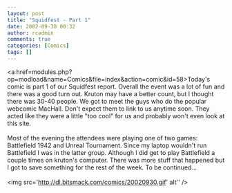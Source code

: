 ```yaml
---
layout: post
title: "Squidfest - Part 1"
date: 2002-09-30 00:32
author: rcadmin
comments: true
categories: [Comics]
tags: []
---
```

<a href=modules.php?op=modload&name=Comics&file=index&action=comic&id=58>Today's comic</a> is part 1 of our Squidfest report. Overall the event was a lot of fun and there was a good turn out. Kruton may have a better count, but I thought there was 30-40 people. We got to meet the guys who do the popular webcomic MacHall. Don't expect them to link to us anytime soon. They acted like they were a little "too cool" for us and probably won't even look at this site. 
<br />
<br />
Most of the evening the attendees were playing one of two games: Battlefield 1942 and Unreal Tournament. Since my laptop wouldn't run Battlefield I was in the latter group. Although I did get to play Battlefield a couple times on kruton's computer. There was more stuff that happened but I got to save something for the rest of the week. To be continued...<br /><br /><!--more--><img src='http://dl.bitsmack.com/comics/20020930.gif' alt'' />
